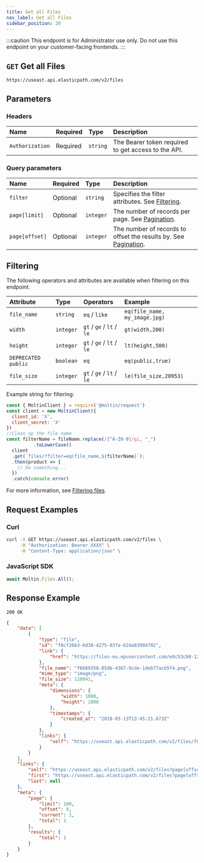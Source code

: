 ```yaml
---
title: Get all Files
nav_label: Get all Files
sidebar_position: 20
---
```


:::caution
This endpoint is for Administrator use only. Do not use this endpoint on your customer-facing frontends.
:::

## `GET` Get all Files

```http
https://useast.api.elasticpath.com/v2/files
```

## Parameters

### Headers

| Name            | Required | Type     | Description                          |
|:----------------|:---------|:---------|:-------------------------------------|
| `Authorization` | Required | `string` | The Bearer token required to get access to the API. |

### Query parameters

| Name     | Required | Type     | Description                                 |
|:---------|:---------|:---------|:--------------------------------------------|
| `filter` | Optional | `string` | Specifies the filter attributes. See [Filtering](#filtering). |
| `page[limit]`  | Optional | `integer` | The number of records per page. See [Pagination](/guides/Getting-Started/pagination).                                                                                        |
| `page[offset]` | Optional | `integer` | The number of records to offset the results by. See [Pagination](/guides/Getting-Started/pagination).                                                                        |

## Filtering

The following operators and attributes are available when filtering on this endpoint.

| Attribute             | Type      | Operators           | Example |
|:----------------------|:----------|:--------------------------|:-------------|
| `file_name`           | `string`  | `eq` / `like`             | `eq(file_name, my_image.jpg)` |
| `width`               | `integer` | `gt` / `ge` / `lt` / `le` | `gt(width,200)` |
| `height`              | `integer` | `gt` / `ge` / `lt` / `le` | `lt(height,500)` |
| `DEPRECATED` `public` | `boolean` | `eq`                      | `eq(public,true)` |
| `file_size`           | `integer` | `gt` / `ge` / `lt` / `le` | `le(file_size,20953)` |

Example string for filtering:

```javascript
const { MoltinClient } = require('@moltin/request')
const client = new MoltinClient({
  client_id: 'X',
  client_secret: 'X'
})
//Clean up the file name
const filterName = fileName.replace(/[^A-Z0-9]/gi, "_")
          .toLowerCase()
  client
  .get(`files/?filter=eq(file_name,${filterName}`);
  .then(product => {
    // Do something...
  })
  .catch(console.error)
```

For more information, see [Filtering files](/docs/pxm/products/product-assets/files-overview#filtering).

## Request Examples

### Curl

```bash
curl -X GET https://useast.api.elasticpath.com/v2/files \
     -H "Authorization: Bearer XXXX" \
     -H "Content-Type: application/json" \
```

### JavaScript SDK

```javascript
await Moltin.Files.All();
```

## Response Example

`200 OK`

```json
{
    "data": [
        {
            "type": "file",
            "id": "f8cf26b3-6d38-4275-937a-624a83994702",
            "link": {
                "href": "https://files-eu.epusercontent.com/e8c53cb0-120d-4ea5-8941-ce74dec06038/f8cf26b3-6d38-4275-937a-624a83994702.png"
            },
            "file_name": "f6669358-85db-4367-9cde-1deb77acb5f4.png",
            "mime_type": "image/png",
            "file_size": 110041,
            "meta": {
                "dimensions": {
                    "width": 1000,
                    "height": 1000
                },
                "timestamps": {
                    "created_at": "2018-03-13T13:45:21.673Z"
                }
            },
            "links": {
                "self": "https://useast.api.elasticpath.com/v2/files/f8cf26b3-6d38-4275-937a-624a83994702"
            }
        }
    ],
    "links": {
        "self": "https://useast.api.elasticpath.com/v2/files?page[offset]=0&page[limit]=100&filter=",
        "first": "https://useast.api.elasticpath.com/v2/files?page[offset]=0&page[limit]=100&filter=",
        "last": null
    },
    "meta": {
        "page": {
            "limit": 100,
            "offset": 0,
            "current": 1,
            "total": 1
        },
        "results": {
            "total": 1
        }
    }
}
```
